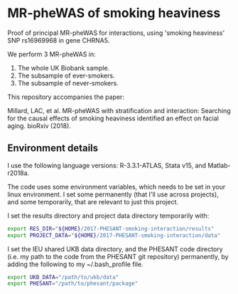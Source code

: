 
# MR-pheWAS of smoking heaviness

Proof of principal MR-pheWAS for interactions, using 'smoking heaviness' SNP rs16969968 in gene CHRNA5.

We perform 3 MR-pheWAS in:

1. The whole UK Biobank sample.
2. The subsample of ever-smokers.
3. The subsample of never-smokers.


This repository accompanies the paper:

Millard, LAC, et al. MR-pheWAS with stratification and interaction: Searching for the causal effects of smoking heaviness identified an effect on facial aging. bioRxiv (2018).

## Environment details

I use the following language versions: R-3.3.1-ATLAS, Stata v15, and Matlab-r2018a.

The code uses some environment variables, which needs to be set in your linux environment. I set some permanently (that I'll use across projects), and some temporarily, that are relevant to just this project.

I set the results directory and project data directory temporarily with:

```bash
export RES_DIR="${HOME}/2017-PHESANT-smoking-interaction/results"
export PROJECT_DATA="${HOME}/2017-PHESANT-smoking-interaction/data"
```

I set the IEU shared UKB data directory, and the PHESANT code directory (i.e. my path to the code from the PHESANT git repository) permanently, by adding the following to my ~/.bash_profile file.

```bash
export UKB_DATA="/path/to/ukb/data"
export PHESANT="/path/to/phesant/package"
```


